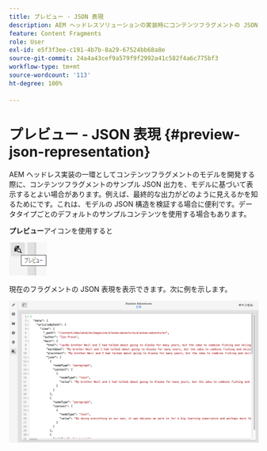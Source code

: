 ```yaml
---
title: プレビュー - JSON 表現
description: AEM ヘッドレスソリューションの実装時にコンテンツフラグメントの JSON 表現を簡単にプレビューする方法を説明します。
feature: Content Fragments
role: User
exl-id: e5f3f3ee-c191-4b7b-8a29-67524bb68a8e
source-git-commit: 24a4a43cef9a579f9f2992a41c582f4a6c775bf3
workflow-type: tm+mt
source-wordcount: '113'
ht-degree: 100%

---
```


# プレビュー - JSON 表現 {#preview-json-representation}

AEM ヘッドレス実装の一環としてコンテンツフラグメントのモデルを開発する際に、コンテンツフラグメントのサンプル JSON 出力を、モデルに基づいて表示するとよい場合があります。例えば、最終的な出力がどのように見えるかを知るためにです。これは、モデルの JSON 構造を検証する場合に便利です。データタイプごとのデフォルトのサンプルコンテンツを使用する場合もあります。

**プレビュー**&#x200B;アイコンを使用すると

![コンテンツフラグメントエディター - 「プレビュー」タブ](assets/cfm-preview-01.png)

現在のフラグメントの JSON 表現を表示できます。次に例を示します。

![コンテンツフラグメントエディター - フラグメントのプレビュー](assets/cfm-preview-02.png)
